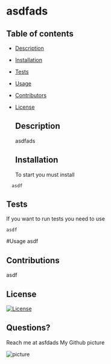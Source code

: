 
  # asdfads

  ## Table of contents
* [Description](#Description)
* [Installation](#Installation)
* [Tests](#Tests)
* [Usage](#Usage)
* [Contributors](#Contributors)
* [License](#License)

  ## Description 
  asdfads

  ## Installation
  To start you must install 

```
  asdf 
```


  ## Tests
  If you want to run tests you need to use 

  ```
  asdf 
```


  #Usage
  asdf 
 

  ## Contributions
  asdf

  ## License 
  [![License](https://img.shields.io/badge/License-Apache%202.0-blue.svg)](https://opensource.org/licenses/Apache-2.0)

  ## Questions?
  Reach me at asfdads
  My Github picture
  
  ![picture](https://github.com/IvanTorres.png?size=100)

